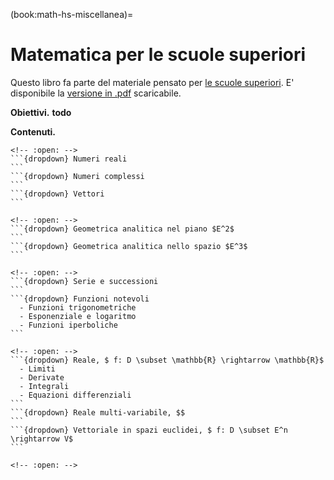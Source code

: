(book:math-hs-miscellanea)=
# Matematica per le scuole superiori

Questo libro fa parte del materiale pensato per [le scuole superiori](https://basics2022.github.io/bbooks-hs). E' disponibile la [versione in .pdf](https://www.github.com/Basics2022/bbooks-math-miscellanea-hs/blob/master/_build/latex/book.pdf) scaricabile.

**Obiettivi.** **todo**

**Contenuti.**

````{dropdown} Algebra
<!-- :open: -->
```{dropdown} Numeri reali
```
```{dropdown} Numeri complessi
```
```{dropdown} Vettori
```
````

````{dropdown} Geometria analitica
<!-- :open: -->
```{dropdown} Geometrica analitica nel piano $E^2$
```
```{dropdown} Geometrica analitica nello spazio $E^3$
```
````

````{dropdown} Pre-calcolo
<!-- :open: -->
```{dropdown} Serie e successioni
```
```{dropdown} Funzioni notevoli
  - Funzioni trigonometriche
  - Esponenziale e logaritmo
  - Funzioni iperboliche
```
````

````{dropdown} Calcolo
<!-- :open: -->
```{dropdown} Reale, $ f: D \subset \mathbb{R} \rightarrow \mathbb{R}$
  - Limiti
  - Derivate
  - Integrali
  - Equazioni differenziali
```
```{dropdown} Reale multi-variabile, $$
```
```{dropdown} Vettoriale in spazi euclidei, $ f: D \subset E^n \rightarrow V$
```
````

````{dropdown} Statistica
<!-- :open: -->
````








<!--
- Algebra: reale, complessa, vettoriale/tensoriale
  - oggetti; operazioni; calcolo letterale; equazioni e disequazioni, sistemi;

- Geometria analitica

- Calcolo infinitesimale, f: R -> R
- Calcolo: reale, complesso, vettoriale/tensoriale
  - funzioni, limiti, derivate, integrali

- Statistica
  - ...
  - ...
  - ...

-->


<!--
<span style="color:red">
Questo libro potrebbe diventare la **landing page** per la matematica delle scuole superiori. 
Per ora colleziona gli argomenti di matematica delle scuole superiori. L'organizzazione migliore verrà decisa in un secondo momento.
</span>
-->

<!--
## Obiettivi
- Descrizione dello spazio e di oggetti (matematici e fisici) nello spazio
- ...

## Argomenti
### Argomenti principali
**Vettori.** Algebra e cenni di calcolo vettoriale in spazi euclidei (con coordinate cartesiane).

**Geometria analitica nel piano e nello spazio.**

**Calcolo infinitesimale.**

**Statistica.**

### Argomenti utili
Lista di argomenti utili, per trattare in maniera sufficientemente completa gli argomenti principali, anche se possono non essere svolti in maniera esaustiva: anche se le sezioni verranno scritte in maniera completa, si può pensare che queste siano solo sezioni di "appoggio" o di approfondimento personale per i più curiosi. Questi argomenti possono costituire il corpo vero e proprio della miscellanea di matematica per il triennio.

**Serie e successioni.**

**Algebra complessa e cenni di calcolo complesso.**

**Algebra lineare.**

### Pre-requisiti
**Insiemistica e logica.**

**Algebra sui numeri reali.**

**Geometria euclidea.**
-->



